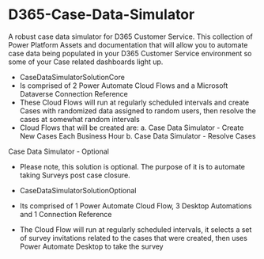 # D365-Case-Data-Simulator
A robust case data simulator for D365 Customer Service. This collection of Power Platform Assets and documentation that will allow you to automate case data being populated in your D365 Customer Service environment so some of your Case related dashboards light up. 


- CaseDataSimulatorSolutionCore
- Is comprised of 2 Power Automate Cloud Flows and a Microsoft Dataverse Connection Reference
- These Cloud Flows will run at regularly scheduled intervals and create Cases with randomized data assigned to random users, then resolve the cases at somewhat random intervals
- Cloud Flows that will be created are:
    a. Case Data Simulator - Create New Cases Each Business Hour
    b. Case Data Simulator - Resolve Cases

Case Data Simulator - Optional

- Please note, this solution is optional. The purpose of it is to automate taking Surveys post case closure.

- CaseDataSimulatorSolutionOptional
- Its comprised of 1 Power Automate Cloud Flow, 3 Desktop Automations and 1 Connection Reference
- The Cloud Flow will run at regularly scheduled intervals, it selects a set of survey invitations related to the cases that were created, then uses Power Automate Desktop to take the survey